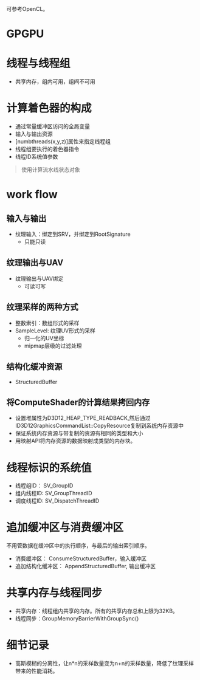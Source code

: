 可参考OpenCL。

# GPGPU

# 线程与线程组
- 共享内存，组内可用，组间不可用

# 计算着色器的构成
- 通过常量缓冲区访问的全局变量
- 输入与输出资源
- [numbthreads(x,y,z)]属性来指定线程组
- 线程组要执行的着色器指令
- 线程ID系统值参数

> 使用计算流水线状态对象

# work flow
## 输入与输出
- 纹理输入：绑定到SRV，并绑定到RootSignature
  - 只能只读

## 纹理输出与UAV
- 纹理输出与UAV绑定
  - 可读可写

## 纹理采样的两种方式
- 整数索引：数组形式的采样
- SampleLevel: 纹理UV形式的采样
  - 归一化的UV坐标
  - mipmap层级的过滤处理

## 结构化缓冲资源
- StructuredBuffer

## 将ComputeShader的计算结果拷回内存
- 设置堆属性为D3D12_HEAP_TYPE_READBACK,然后通过ID3D12GraphicsCommandList::CopyResource复制到系统内存资源中
- 保证系统内存资源与带复制的资源有相同的类型和大小
- 用映射API将内存资源的数据映射成类型的内存块。

# 线程标识的系统值
- 线程组ID： SV_GroupID
- 组内线程ID: SV_GroupThreadID
- 调度线程ID: SV_DispatchThreadID

# 追加缓冲区与消费缓冲区
不用管数据在缓冲区中的执行顺序，与最后的输出索引顺序。
- 消费缓冲区： ConsumeStructuredBuffer，输入缓冲区
- 追加结构化缓冲区： AppendStructuredBuffer, 输出缓冲区

# 共享内存与线程同步
- 共享内存：线程组内共享的内存。所有的共享内存总和上限为32KB。
- 线程同步：GroupMemoryBarrierWithGroupSync()

# 细节记录
- 高斯模糊的分离性，让n*n的采样数量变为n+n的采样数量，降低了纹理采样带来的性能消耗。